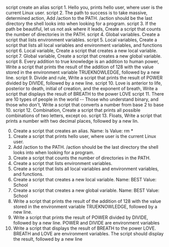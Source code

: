 script <o> create an alias
script 1. Hello you,  prints hello user, where user is the current Linux user.
script 2. The path to success is to take massive, determined action, Add /action to the PATH. /action should be the last directory the shell looks into when looking for a program.
script 3. If the path be beautiful, let us not ask where it leads, Create a script that counts the number of directories in the PATH.
script 4. Global variables. Create a script that lists environment variables.
script 5. Local variables, Create a script that lists all local variables and environment variables, and functions
script 6. Local variable, Create a script that creates a new local variable.
script 7. Global variable, Create a script that creates a new global variable.\
script 8. Every addition to true knowledge is an addition to human power, Write a script that prints the result of the addition of 128 with the value stored in the environment variable TRUEKNOWLEDGE, followed by a new line.
script 9. Divide and rule, Write a script that prints the result of POWER divided by DIVIDE, followed by a new line.
script 10. Love is anterior to life, posterior to death, initial of creation, and the exponent of breath, Write a script that displays the result of BREATH to the power LOVE
script 11. There are 10 types of people in the world -- Those who understand binary, and those who don't, Write a script that converts a number from base 2 to base 10.
script 12. Combination, Create a script that prints all possible combinations of two letters, except oo.
script 13. Floats, Write a script that prints a number with two decimal places, followed by a new lin.

0. Create a script that creates an alias. Name: ls Value: rm *
1. Create a script that prints hello user, where user is the current Linux user.
2. Add /action to the PATH. /action should be the last directory the shell looks into when looking for a program.
3. Create a script that counts the number of directories in the PATH.
4. Create a script that lists environment variables.
5. Create a script that lists all local variables and environment variables, and functions.
6. Create a script that creates a new local variable. Name: BEST Value: School
7. Create a script that creates a new global variable. Name: BEST Value: School
8. Write a script that prints the result of the addition of 128 with the value stored in the environment variable TRUEKNOWLEDGE, followed by a new line.
9. Write a script that prints the result of POWER divided by DIVIDE, followed by a new line. POWER and DIVIDE are environment variables
10. Write a script that displays the result of BREATH to the power LOVE. BREATH and LOVE are environment variables. The script should display the result, followed by a new line
